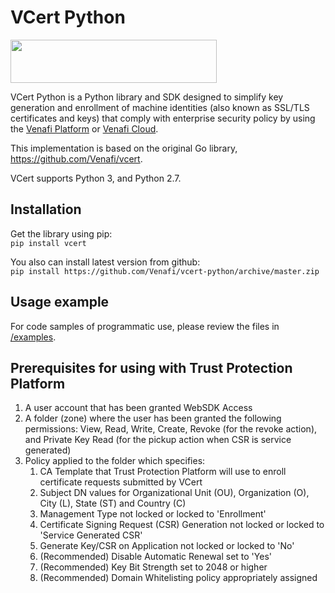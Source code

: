 # VCert Python

<img src="https://www.venafi.com/sites/default/files/content/body/Light_background_logo.png" width="330px" height="69px"/>  
 
VCert Python is a Python library and SDK  designed to simplify key generation and enrollment of machine identities
(also known as SSL/TLS certificates and keys) that comply with enterprise security policy by using the
[Venafi Platform](https://www.venafi.com/platform/trust-protection-platform) or [Venafi Cloud](https://pki.venafi.com/venafi-cloud/).

This implementation is based on the original Go library, https://github.com/Venafi/vcert.

VCert supports Python 3, and Python 2.7.  

## Installation
Get the library using pip:  
`pip install vcert`  

You also can install latest version from github:  
`pip install https://github.com/Venafi/vcert-python/archive/master.zip`


## Usage example

For code samples of programmatic use, please review the files in [/examples](/examples).

## Prerequisites for using with Trust Protection Platform

1. A user account that has been granted WebSDK Access
2. A folder (zone) where the user has been granted the following permissions: View, Read, Write, Create, Revoke (for the revoke action), and Private Key Read (for the pickup action when CSR is service generated)
3. Policy applied to the folder which specifies:
    1. CA Template that Trust Protection Platform will use to enroll certificate requests submitted by VCert
    2. Subject DN values for Organizational Unit (OU), Organization (O), City (L), State (ST) and Country (C)
    3. Management Type not locked or locked to 'Enrollment'
    4. Certificate Signing Request (CSR) Generation not locked or locked to 'Service Generated CSR'
    5. Generate Key/CSR on Application not locked or locked to 'No'
    6. (Recommended) Disable Automatic Renewal set to 'Yes'
    7. (Recommended) Key Bit Strength set to 2048 or higher
    8. (Recommended) Domain Whitelisting policy appropriately assigned

